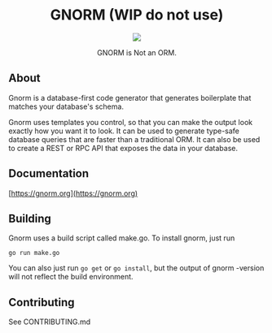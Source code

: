 <h1 align="center">GNORM (WIP do not use)</h1>

<p align="center"><img src="https://user-images.githubusercontent.com/3185864/29083720-a7644ba2-7c37-11e7-8e3f-a9a73b7f83c5.png" /></p>
<p align="center">GNORM is Not an ORM.</p>

## About

Gnorm is a database-first code generator that generates boilerplate that matches
your database's schema.  

Gnorm uses templates you control, so that you can make the output look exactly
how you want it to look.  It can be used to generate type-safe database queries
that are faster than a traditional ORM.  It can also be used to create a REST or
RPC API that exposes the data in your database.

## Documentation

[https://gnorm.org](https://gnorm.org)

## Building

Gnorm uses a build script called make.go.  To install gnorm, just run 

`go run make.go`

You can also just run `go get` or `go install`, but the output of gnorm -version
will not reflect the build environment.

## Contributing

See CONTRIBUTING.md